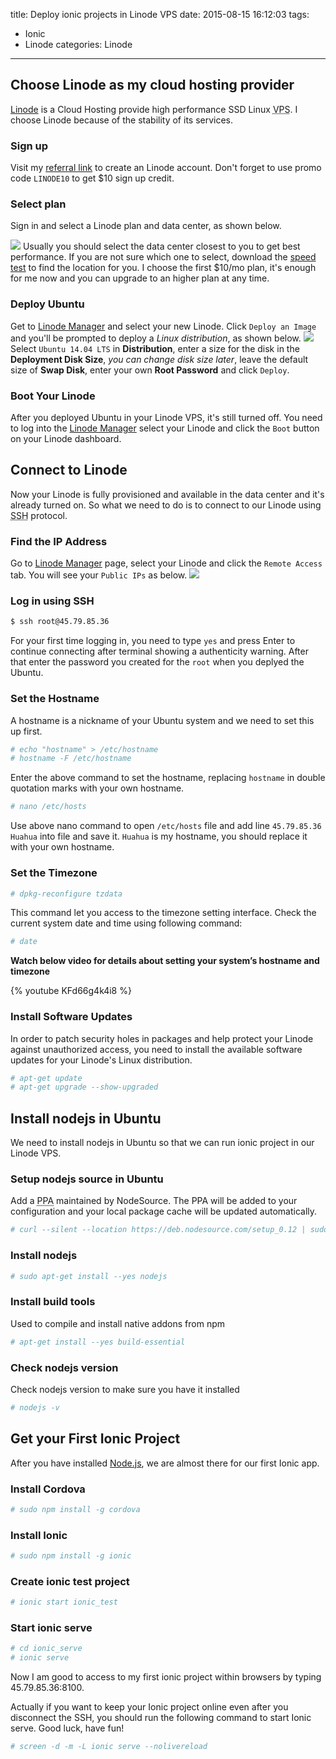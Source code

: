 title: Deploy ionic projects in Linode VPS
date: 2015-08-15 16:12:03
tags:
- Ionic
- Linode
categories: Linode
---
## Choose Linode as my cloud hosting provider
[Linode](https://www.linode.com/) is a Cloud Hosting provide high performance SSD Linux <acronym title="Virtual Private Server">VPS</acronym>. I choose Linode because of the stability of its services. 

### Sign up
Visit my [referral link](https://www.linode.com/?r=58562427ae75ae5abbcb67f0d40d09e5ce354c36) to create an Linode account. Don't forget to use promo code `LINODE10` to get $10 sign up credit.

### Select plan
Sign in and select a Linode plan and data center, as shown below. 
<!--more-->
![](/img/Select_plan.png)
Usually you should select the data center closest to you to get best performance. If you are not sure which one to select, download the [speed test](https://www.linode.com/speedtest) to find the location for you. I choose the first $10/mo plan, it's enough for me now and you can upgrade to an higher plan at any time.

### Deploy Ubuntu
Get to [Linode Manager](https://manager.linode.com/linodes) and select your new Linode. Click `Deploy an Image` and you'll be prompted to deploy a *Linux distribution*, as shown below.
![](/img/Deploy_ubuntu.png)
Select `Ubuntu 14.04 LTS` in **Distribution**, enter a size for the disk in the **Deployment Disk Size**, *you can change disk size later*, leave the default size of **Swap Disk**, enter your own **Root Password** and click `Deploy`.

### Boot Your Linode
After you deployed Ubuntu in your Linode VPS, it's still turned off. You need to log into the [Linode Manager](https://manager.linode.com/linodes) select your Linode and click the `Boot` button on your Linode dashboard.

## Connect to Linode 
Now your Linode is fully provisioned and available in the data center and it's already turned on. So what we need to do is to connect to our Linode using <acronym title="secure shell">SSH</acronym> protocol.

### Find the IP Address
Go to [Linode Manager](https://manager.linode.com/linodes) page, select your Linode and click the `Remote Access` tab. You will see your `Public IPs` as below.
![](/img/IP_address.png)

### Log in using SSH
``` bash
$ ssh root@45.79.85.36
```
For your first time logging in, you need to type `yes` and press Enter to continue connecting after terminal showing a authenticity warning. After that enter the password you created for the `root` when you deplyed the Ubuntu.

### Set the Hostname
A hostname is a nickname of your Ubuntu system and we need to set this up first. 
``` bash
# echo "hostname" > /etc/hostname  
# hostname -F /etc/hostname
```
Enter the above command to set the hostname, replacing `hostname` in 
double quotation marks with your own hostname.
``` bash
# nano /etc/hosts
```
Use above nano command to open `/etc/hosts` file and add line `45.79.85.36        Huahua` into file and save it. `Huahua` is my hostname, you should replace it with your own hostname.

### Set the Timezone
``` bash
# dpkg-reconfigure tzdata
```
This command let you access to the timezone setting interface. Check the current system date and time using following command:
``` bash
# date
```

**Watch below video for details about setting your system’s hostname and timezone**

{% youtube KFd66g4k4i8 %}

### Install Software Updates
In order to patch security holes in packages and help protect your Linode against unauthorized access, you need to install the available software updates for your Linode's Linux distribution.
``` bash
# apt-get update
# apt-get upgrade --show-upgraded
```

## Install nodejs in Ubuntu
We need to install nodejs in Ubuntu so that we can run ionic project in our Linode VPS.

### Setup nodejs source in Ubuntu
Add a <acronym title="personal package archive">PPA</acronym> maintained by NodeSource. The PPA will be added to your configuration and your local package cache will be updated automatically. 
``` bash
# curl --silent --location https://deb.nodesource.com/setup_0.12 | sudo bash -
```

### Install nodejs
``` bash
# sudo apt-get install --yes nodejs
```

### Install build tools 
Used to compile and install native addons from npm
``` bash
# apt-get install --yes build-essential
```

### Check nodejs version
Check nodejs version to make sure you have it installed
``` bash
# nodejs -v
```
## Get your First Ionic Project
After you have installed [Node.js](https://nodejs.org/), we are almost there for our first Ionic app.

### Install Cordova
``` bash
# sudo npm install -g cordova
```

### Install Ionic
``` bash
# sudo npm install -g ionic
```

### Create ionic test project
``` bash
# ionic start ionic_test
```

### Start ionic serve
``` bash
# cd ionic_serve
# ionic serve
```
Now I am good to access to my first ionic project within browsers by typing 45.79.85.36:8100. 

Actually if you want to keep your Ionic project online even after you disconnect the SSH, you should run the following command to start Ionic serve. Good luck, have fun!
``` bash
# screen -d -m -L ionic serve --nolivereload
```